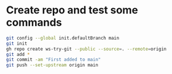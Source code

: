 # Create repo and test some commands

```bash
git config --global init.defaultBranch main
git init
gh repo create ws-try-git --public --source=. --remote=origin
git add *
git commit -am "First added to main"
git push --set-upstream origin main
```
